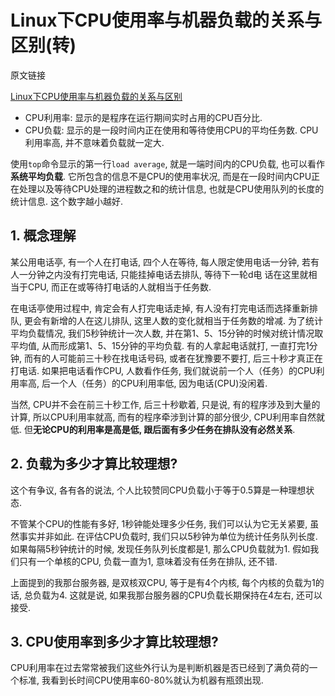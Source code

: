 # Linux下CPU使用率与机器负载的关系与区别(转)

原文链接

[Linux下CPU使用率与机器负载的关系与区别](http://blog.sina.com.cn/s/blog_6090a6ba0101kacf.html)

- CPU利用率: 显示的是程序在运行期间实时占用的CPU百分比. 
- CPU负载: 显示的是一段时间内正在使用和等待使用CPU的平均任务数. CPU利用率高, 并不意味着负载就一定大. 

使用`top`命令显示的第一行`load average`, 就是一端时间内的CPU负载, 也可以看作**系统平均负载**. 它所包含的信息不是CPU的使用率状况, 而是在一段时间内CPU正在处理以及等待CPU处理的进程数之和的统计信息, 也就是CPU使用队列的长度的统计信息. 这个数字越小越好. 

## 1. 概念理解

某公用电话亭, 有一个人在打电话, 四个人在等待, 每人限定使用电话一分钟, 若有人一分钟之内没有打完电话, 只能挂掉电话去排队, 等待下一轮d电 话在这里就相当于CPU, 而正在或等待打电话的人就相当于任务数. 

在电话亭使用过程中, 肯定会有人打完电话走掉, 有人没有打完电话而选择重新排队, 更会有新增的人在这儿排队, 这里人数的变化就相当于任务数的增减. 为了统计平均负载情况, 我们5秒钟统计一次人数, 并在第1、5、15分钟的时候对统计情况取平均值, 从而形成第1、5、15分钟的平均负载. 有的人拿起电话就打, 一直打完1分钟, 而有的人可能前三十秒在找电话号码, 或者在犹豫要不要打, 后三十秒才真正在打电话. 如果把电话看作CPU, 人数看作任务, 我们就说前一个人（任务）的CPU利用率高, 后一个人（任务）的CPU利用率低, 因为电话(CPU)没闲着. 

当然, CPU并不会在前三十秒工作, 后三十秒歇着, 只是说, 有的程序涉及到大量的计算, 所以CPU利用率就高, 而有的程序牵涉到计算的部分很少, CPU利用率自然就低. 但**无论CPU的利用率是高是低, 跟后面有多少任务在排队没有必然关系**. 

## 2. 负载为多少才算比较理想?

这个有争议, 各有各的说法, 个人比较赞同CPU负载小于等于0.5算是一种理想状态. 

不管某个CPU的性能有多好, 1秒钟能处理多少任务, 我们可以认为它无关紧要, 虽然事实并非如此. 在评估CPU负载时, 我们只以5秒钟为单位为统计任务队列长度. 如果每隔5秒钟统计的时候, 发现任务队列长度都是1, 那么CPU负载就为1. 假如我们只有一个单核的CPU, 负载一直为1, 意味着没有任务在排队, 还不错. 

上面提到的我那台服务器, 是双核双CPU, 等于是有4个内核, 每个内核的负载为1的话, 总负载为4. 这就是说, 如果我那台服务器的CPU负载长期保持在4左右, 还可以接受. 

## 3. CPU使用率到多少才算比较理想?

CPU利用率在过去常常被我们这些外行认为是判断机器是否已经到了满负荷的一个标准, 我看到长时间CPU使用率60-80%就认为机器有瓶颈出现. 